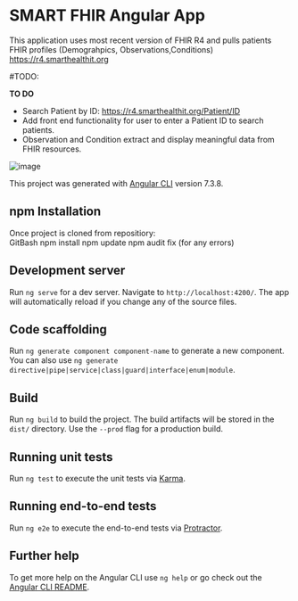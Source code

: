 # SMART FHIR Angular App

This application uses most recent version of FHIR R4 and pulls patients FHIR profiles (Demograhpics, Observations,Conditions)
https://r4.smarthealthit.org 

#TODO: 

 **TO DO** 
- Search Patient by ID:  https://r4.smarthealthit.org/Patient/ID  
- Add front end functionality for user to enter a Patient ID to search patients.
- Observation and Condition  extract and display meaningful data from FHIR resources.  

![image](https://user-images.githubusercontent.com/16957638/137718417-ca290cb1-1108-417f-b0fd-df635cf7fe12.png)





This project was generated with [Angular CLI](https://github.com/angular/angular-cli) version 7.3.8.
## npm Installation 

Once project is cloned from repositiory:  
GitBash npm install
npm update
npm audit fix  (for any errors)


## Development server

Run `ng serve` for a dev server. Navigate to `http://localhost:4200/`. The app will automatically reload if you change any of the source files.

## Code scaffolding

Run `ng generate component component-name` to generate a new component. You can also use `ng generate directive|pipe|service|class|guard|interface|enum|module`.

## Build

Run `ng build` to build the project. The build artifacts will be stored in the `dist/` directory. Use the `--prod` flag for a production build.

## Running unit tests

Run `ng test` to execute the unit tests via [Karma](https://karma-runner.github.io).

## Running end-to-end tests

Run `ng e2e` to execute the end-to-end tests via [Protractor](http://www.protractortest.org/).

## Further help

To get more help on the Angular CLI use `ng help` or go check out the [Angular CLI README](https://github.com/angular/angular-cli/blob/master/README.md).

